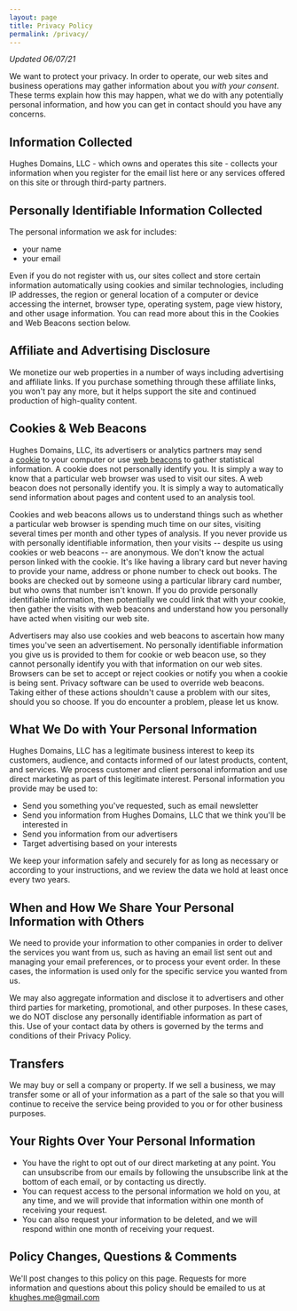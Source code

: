 ```yaml
---
layout: page
title: Privacy Policy
permalink: /privacy/
---
```


*Updated 06/07/21*

We want to protect your privacy. In order to operate, our web sites and business operations may gather information about you _with your consent_. These terms explain how this may happen, what we do with any potentially personal information, and how you can get in contact should you have any concerns.

## Information Collected

Hughes Domains, LLC - which owns and operates this site - collects your information when you register for the email list here or any services offered on this site or through third-party partners.

## Personally Identifiable Information Collected

The personal information we ask for includes:

-   your name
-   your email

Even if you do not register with us, our sites collect and store certain information automatically using cookies and similar technologies, including IP addresses, the region or general location of a computer or device accessing the internet, browser type, operating system, page view history, and other usage information. You can read more about this in the Cookies and Web Beacons section below.

## Affiliate and Advertising Disclosure
We monetize our web properties in a number of ways including advertising and affiliate links. If you purchase something through these affiliate links, you won't pay any more, but it helps support the site and continued production of high-quality content.

## Cookies & Web Beacons

Hughes Domains, LLC, its advertisers or analytics partners may send a [cookie](http://www.webopedia.com/TERM/c/cookie.html) to your computer or use [web beacons](http://www.webopedia.com/TERM/W/Web_beacon.html) to gather statistical information. A cookie does not personally identify you. It is simply a way to know that a particular web browser was used to visit our sites. A web beacon does not personally identify you. It is simply a way to automatically send information about pages and content used to an analysis tool.

Cookies and web beacons allows us to understand things such as whether a particular web browser is spending much time on our sites, visiting several times per month and other types of analysis. If you never provide us with personally identifiable information, then your visits -- despite us using cookies or web beacons -- are anonymous. We don't know the actual person linked with the cookie. It's like having a library card but never having to provide your name, address or phone number to check out books. The books are checked out by someone using a particular library card number, but who owns that number isn't known. If you do provide personally identifiable information, then potentially we could link that with your cookie, then gather the visits with web beacons and understand how you personally have acted when visiting our web site.

Advertisers may also use cookies and web beacons to ascertain how many times you've seen an advertisement. No personally identifiable information you give us is provided to them for cookie or web beacon use, so they cannot personally identify you with that information on our web sites. Browsers can be set to accept or reject cookies or notify you when a cookie is being sent. Privacy software can be used to override web beacons. Taking either of these actions shouldn't cause a problem with our sites, should you so choose. If you do encounter a problem, please let us know.

## What We Do with Your Personal Information

Hughes Domains, LLC has a legitimate business interest to keep its customers, audience, and contacts informed of our latest products, content, and services. We process customer and client personal information and use direct marketing as part of this legitimate interest. Personal information you provide may be used to:

-   Send you something you've requested, such as email newsletter
-   Send you information from Hughes Domains, LLC that we think you'll be interested in
-   Send you information from our advertisers
-   Target advertising based on your interests

We keep your information safely and securely for as long as necessary or according to your instructions, and we review the data we hold at least once every two years.

## When and How We Share Your Personal Information with Others

We need to provide your information to other companies in order to deliver the services you want from us, such as having an email list sent out and managing your email preferences, or to process your event order. In these cases, the information is used only for the specific service you wanted from us.

We may also aggregate information and disclose it to advertisers and other third parties for marketing, promotional, and other purposes. In these cases, we do NOT disclose any personally identifiable information as part of this. Use of your contact data by others is governed by the terms and conditions of their Privacy Policy.

## Transfers

We may buy or sell a company or property. If we sell a business, we may transfer some or all of your information as a part of the sale so that you will continue to receive the service being provided to you or for other business purposes.

## Your Rights Over Your Personal Information

-   You have the right to opt out of our direct marketing at any point. You can unsubscribe from our emails by following the unsubscribe link at the bottom of each email, or by contacting us directly.
-   You can request access to the personal information we hold on you, at any time, and we will provide that information within one month of receiving your request.
-   You can also request your information to be deleted, and we will respond within one month of receiving your request.

## Policy Changes, Questions & Comments

We'll post changes to this policy on this page. Requests for more information and questions about this policy should be emailed to us at khughes.me@gmail.com
